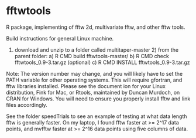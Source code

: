 fftwtools
=========

R package, implementing of fftw 2d, multivariate fftw, and other fftw tools.

Build instructions for general Linux machine.

1) download and unzip to a folder called multitaper-master 2) from the parent folder: a) R CMD build fftwtools-master/ b) R CMD check fftwtools_0.9-3.tar.gz (optional) c) R CMD INSTALL fftwtools_0.9-3.tar.gz 

Note: The version number may change, and you will likely have to set the PATH variable for other operating systems. This will require gfortran, and fftw libraries installed. Please see the document ion for your Linux distribution, Fink for Mac, or Rtools, maintained by Duncan Murdoch, on CRAN for Windows. You will need to ensure you properly install fftw and link files accordingly. 

See the folder speedTrials to see an example of testing at what data length fftw is generally faster. On my laptop, I found fftw faster at >= 2^17 data points, and mvfftw faster at >= 2^16 data points using five columns of data.


